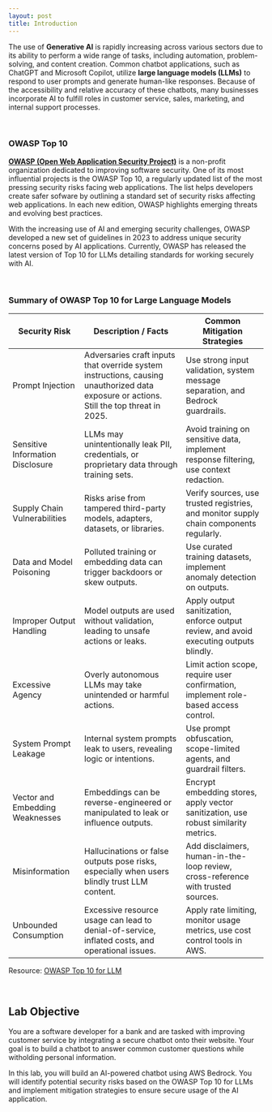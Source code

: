```yaml
---
layout: post
title: Introduction
---
```


The use of **Generative AI** is rapidly increasing across various sectors due to its ability to perform a wide range of tasks, including automation, problem-solving, and content creation. Common chatbot applications, such as ChatGPT and Microsoft Copilot, utilize **large language models (LLMs)** to respond to user prompts and generate human-like responses. Because of the accessibility and relative accuracy of these chatbots, many businesses incorporate AI to fulfill roles in customer service, sales, marketing, and internal support processes.

<br>

### OWASP Top 10

**[OWASP (Open Web Application Security Project)](https://owasp.org/www-project-top-ten/)** is a non-profit organization dedicated to improving software security. One of its most influential projects is the OWASP Top 10, a regularly updated list of the most pressing security risks facing web applications. The list helps developers create safer sofware by outlining a standard set of security risks affecting web applications. In each new edition, OWASP highlights emerging threats and evolving best practices.

With the increasing use of AI and emerging security challenges, OWASP developed a new set of guidelines in 2023 to address unique security concerns posed by AI applications. Currently, OWASP has released the latest version of Top 10 for LLMs detailing standards for working securely with AI.

<br>

### Summary of OWASP Top 10 for Large Language Models

<table>
  <thead>
    <tr>
      <th>Security Risk</th>
      <th>Description / Facts</th>
      <th>Common Mitigation Strategies</th>
    </tr>
  </thead>
  <tbody>
    <tr>
      <td>Prompt Injection</td>
      <td>Adversaries craft inputs that override system instructions, causing unauthorized data exposure or actions. Still the top threat in 2025.</td>
      <td>Use strong input validation, system message separation, and Bedrock guardrails.</td>
    </tr>
    <tr>
      <td>Sensitive Information Disclosure</td>
      <td>LLMs may unintentionally leak PII, credentials, or proprietary data through training sets.</td>
      <td>Avoid training on sensitive data, implement response filtering, use context redaction.</td>
    </tr>
    <tr>
      <td>Supply Chain Vulnerabilities</td>
      <td>Risks arise from tampered third-party models, adapters, datasets, or libraries.</td>
      <td>Verify sources, use trusted registries, and monitor supply chain components regularly.</td>
    </tr>
    <tr>
      <td>Data and Model Poisoning</td>
      <td>Polluted training or embedding data can trigger backdoors or skew outputs.</td>
      <td>Use curated training datasets, implement anomaly detection on outputs.</td>
    </tr>
    <tr>
      <td>Improper Output Handling</td>
      <td>Model outputs are used without validation, leading to unsafe actions or leaks.</td>
      <td>Apply output sanitization, enforce output review, and avoid executing outputs blindly.</td>
    </tr>
    <tr>
      <td>Excessive Agency</td>
      <td>Overly autonomous LLMs may take unintended or harmful actions.</td>
      <td>Limit action scope, require user confirmation, implement role-based access control.</td>
    </tr>
    <tr>
      <td>System Prompt Leakage</td>
      <td>Internal system prompts leak to users, revealing logic or intentions.</td>
      <td>Use prompt obfuscation, scope-limited agents, and guardrail filters.</td>
    </tr>
    <tr>
      <td>Vector and Embedding Weaknesses</td>
      <td>Embeddings can be reverse-engineered or manipulated to leak or influence outputs.</td>
      <td>Encrypt embedding stores, apply vector sanitization, use robust similarity metrics.</td>
    </tr>
    <tr>
      <td>Misinformation</td>
      <td>Hallucinations or false outputs pose risks, especially when users blindly trust LLM content.</td>
      <td>Add disclaimers, human-in-the-loop review, cross-reference with trusted sources.</td>
    </tr>
    <tr>
      <td>Unbounded Consumption</td>
      <td>Excessive resource usage can lead to denial-of-service, inflated costs, and operational issues.</td>
      <td>Apply rate limiting, monitor usage metrics, use cost control tools in AWS.</td>
    </tr>
  </tbody>
</table>

Resource: [OWASP Top 10 for LLM](https://genai.owasp.org/resource/owasp-top-10-for-llm-applications-2025/)

<br>

## Lab Objective

You are a software developer for a bank and are tasked with improving customer service by integrating a secure chatbot onto their website. Your goal is to build a chatbot to answer common customer questions while witholding personal information.

In this lab, you will build an AI-powered chatbot using AWS Bedrock. You will identify potential security risks based on the OWASP Top 10 for LLMs and implement mitigation strategies to ensure secure usage of the AI application.
